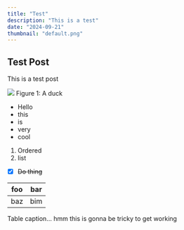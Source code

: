 ```yaml
---
title: "Test"
description: "This is a test"
date: "2024-09-21"
thumbnail: "default.png"
---
```


## Test Post

This is a test post

![](/assets/artboard/Duck.png)
Figure 1: A duck

- Hello
- this
- is
- very
- cool




1. Ordered
2. list

- [x] ~~Do thing~~

| foo | bar |
| --- | --- |
| baz | bim |

Table caption... hmm this is gonna be tricky to get working